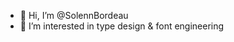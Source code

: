 - 👋 Hi, I’m @SolennBordeau
- 👀 I’m interested in type design & font engineering

<!---
SolennBordeau/SolennBordeau is a ✨ special ✨ repository because its `README.md` (this file) appears on your GitHub profile.
You can click the Preview link to take a look at your changes.
--->
